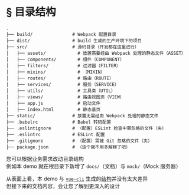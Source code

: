 # § 目录结构

```
.
├── build/               # Webpack 配置目录
├── dist/                # build 生成的生产环境下的项目
├── src/                 # 源码目录（开发都在这里进行）
│   ├── assets/            # 放置需要经由 Webpack 处理的静态文件（ASSET）
│   ├── components/        # 组件（COMPONENT）
│   ├── filters/           # 过滤器（FILTER）
│   ├── mixins/            # （MIXIN）
│   ├── routes/            # 路由（ROUTE）
│   ├── services/          # 服务（SERVICE）
│   ├── utils/             # 工具类（UTIL）
│   ├── views/             # 路由视图页（VIEW）
│   ├── app.js             # 启动文件
│   ├── index.html         # 静态基页
├── static/              # 放置无需经由 Webpack 处理的静态文件
├── .babelrc             # Babel 转码配置
├── .eslintignore        # （配置）ESLint 检查中需忽略的文件（夹）
├── .eslintrc            # ESLint 配置
├── .gitignore           # （配置）需被 Git 忽略的文件（夹）
├── package.json         # （这个就不用多解释了吧）
```

您可以根据业务需求改动目录结构  
例如本 demo 就在根目录下新增了 `docs/`（文档）与 `mock/`（Mock 服务器）

从表面上看，本 demo 与 [`vue-cli`](https://github.com/vuejs/vue-cli) 生成的[结构](http://vuejs-templates.github.io/webpack/structure.html)并没有太大差异  
但接下来的文档内容，会让您了解到更深入的设计
